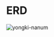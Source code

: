 # ERD

![yongki-nanum](https://github.com/yongki-nanum-food-share-platform/backend/assets/96585636/05abe6fa-ab34-4dcc-a07e-cbef1f8a6882)


